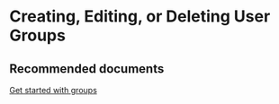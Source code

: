 <properties
	pageTitle="Creating, Editing, or Deleting User Groups"
	description="Creating, Editing, or Deleting User Groups"
	service="microsoft.intune"
	resource="intune"
	authors="mackie1604"
	displayOrder=""
	selfHelpType="generic"
	supportTopicIds="32435268"
	resourceTags=""
	productPesIds="15584"
	cloudEnvironments="public"
/>

# Creating, Editing, or Deleting User Groups

## **Recommended documents**

[Get started with groups](https://docs.microsoft.com/intune/groups-get-started)<br>





